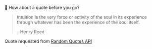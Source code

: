 📣 How about a quote before you go?

> Intuition is the very force or activity of the soul in its experience through whatever has been the experience of the soul itself.
>
> <p>- Henry Reed</p>

Quote requested from [Random Quotes API](https://github.com/lukePeavey/quotable)
